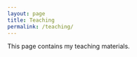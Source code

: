 ```yaml
---
layout: page
title: Teaching
permalink: /teaching/
---
```


This page contains my teaching materials.
